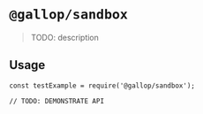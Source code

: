 # `@gallop/sandbox`

> TODO: description

## Usage

```
const testExample = require('@gallop/sandbox');

// TODO: DEMONSTRATE API
```
